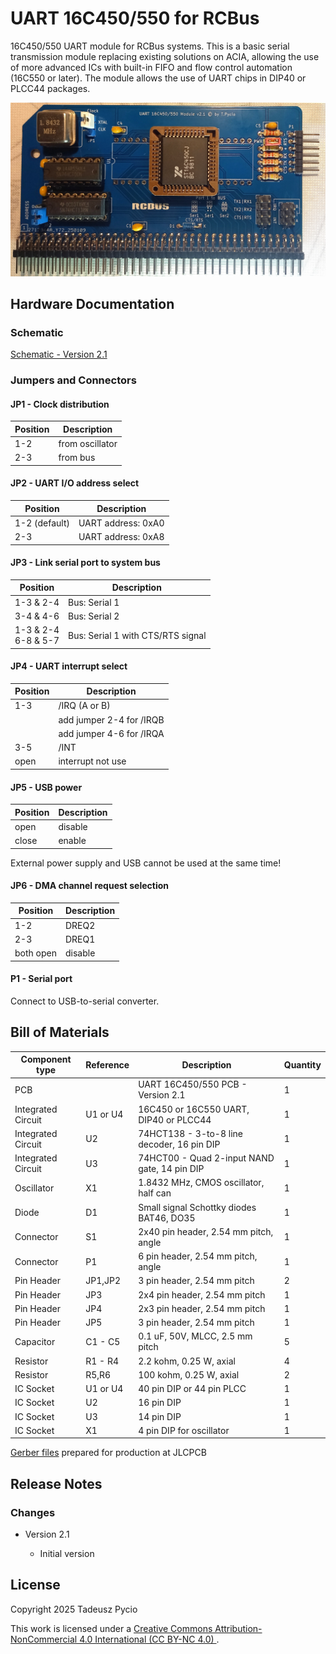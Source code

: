# UART 16C450/550 for RCBus

16C450/550 UART module for RCBus systems. This is a basic serial transmission module replacing existing solutions on ACIA, allowing the use of more advanced ICs with built-in FIFO and flow control automation (16C550 or later). The module allows the use of UART chips in DIP40 or PLCC44 packages.

![populated board](uart.jpg)

## Hardware Documentation

### Schematic

[Schematic - Version 2.1](schematic.pdf)

### Jumpers and Connectors

#### JP1 - Clock distribution

| Position | Description     |
| -------- | --------------- |
| 1-2      | from oscillator |
| 2-3      | from bus        |

#### JP2 - UART I/O address select

| Position      | Description        |
| ------------- | ------------------ |
| 1-2 (default) | UART address: 0xA0 |
| 2-3           | UART address: 0xA8 |

#### JP3 - Link serial port to system bus

| Position                | Description                        |
| ----------------------- | ---------------------------------- |
| 1-3 & 2-4               | Bus: Serial 1                      |
| 3-4 & 4-6               | Bus: Serial 2                      |
| 1-3 & 2-4<br/>6-8 & 5-7 | Bus: Serial 1 with  CTS/RTS signal |

#### JP4 - UART interrupt select

| Position | Description              |
| -------- | ------------------------ |
| 1-3      | /IRQ (A or B)            |
|          | add jumper 2-4 for /IRQB |
|          | add jumper 4-6 for /IRQA |
| 3-5      | /INT                     |
| open     | interrupt not use        |

#### JP5 - USB power

| Position | Description |
| -------- | ----------- |
| open     | disable     |
| close    | enable      |

External power supply and USB cannot be used at the same time!

#### JP6 - DMA channel request selection

| Position  | Description |
| --------- | ----------- |
| 1-2       | DREQ2       |
| 2-3       | DREQ1       |
| both open | disable     |

#### P1 - Serial port

Connect to USB-to-serial converter.

## Bill of Materials

| Component type     | Reference | Description                                  | Quantity |
| ------------------ | --------- | -------------------------------------------- | -------- |
| PCB                |           | UART 16C450/550 PCB - Version 2.1            | 1        |
| Integrated Circuit | U1 or U4  | 16C450 or 16C550 UART, DIP40 or PLCC44       | 1        |
| Integrated Circuit | U2        | 74HCT138 - 3-to-8 line decoder, 16 pin DIP   | 1        |
| Integrated Circuit | U3        | 74HCT00 - Quad 2-input NAND gate, 14 pin DIP | 1        |
| Oscillator         | X1        | 1.8432 MHz, CMOS oscillator, half can        | 1        |
| Diode              | D1        | Small signal Schottky diodes BAT46, DO35     | 1        |
| Connector          | S1        | 2x40 pin header, 2.54 mm pitch, angle        | 1        |
| Connector          | P1        | 6 pin header, 2.54 mm pitch, angle           | 1        |
| Pin Header         | JP1,JP2   | 3 pin header, 2.54 mm pitch                  | 2        |
| Pin Header         | JP3       | 2x4 pin header, 2.54 mm pitch                | 1        |
| Pin Header         | JP4       | 2x3 pin header, 2.54 mm pitch                | 1        |
| Pin Header         | JP5       | 3 pin header, 2.54 mm pitch                  | 1        |
| Capacitor          | C1 - C5   | 0.1 uF, 50V, MLCC, 2.5 mm pitch              | 5        |
| Resistor           | R1 - R4   | 2.2 kohm, 0.25 W, axial                      | 4        |
| Resistor           | R5,R6     | 100 kohm, 0.25 W, axial                      | 2        |
| IC Socket          | U1 or U4  | 40 pin DIP or 44 pin PLCC                    | 1        |
| IC Socket          | U2        | 16 pin DIP                                   | 1        |
| IC Socket          | U3        | 14 pin DIP                                   | 1        |
| IC Socket          | X1        | 4 pin DIP for oscillator                     | 1        |

[Gerber files](gerber-JLCPCB.zip) prepared for production at JLCPCB

## Release Notes

### Changes

* Version 2.1
  
  * Initial version

## License

Copyright 2025 Tadeusz Pycio

This work is licensed under a [Creative Commons Attribution-NonCommercial 4.0 International (CC BY-NC 4.0) ](https://creativecommons.org/licenses/by-nc/4.0/).

